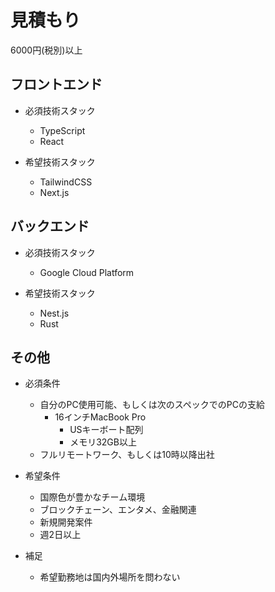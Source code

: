 # 見積もり

6000円(税別)以上

## フロントエンド

- 必須技術スタック
  - TypeScript
  - React

- 希望技術スタック
  - TailwindCSS
  - Next.js

## バックエンド

- 必須技術スタック
  - Google Cloud Platform

- 希望技術スタック
  - Nest.js
  - Rust

## その他

- 必須条件
  - 自分のPC使用可能、もしくは次のスペックでのPCの支給
    - 16インチMacBook Pro
      - USキーボート配列
      - メモリ32GB以上
  - フルリモートワーク、もしくは10時以降出社

- 希望条件
  - 国際色が豊かなチーム環境
  - ブロックチェーン、エンタメ、金融関連
  - 新規開発案件
  - 週2日以上

- 補足
  - 希望勤務地は国内外場所を問わない
